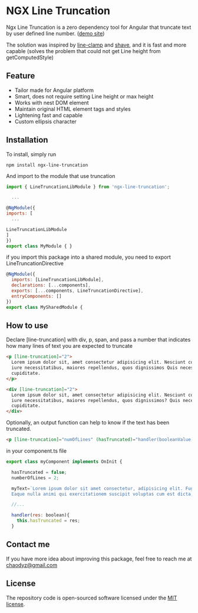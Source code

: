 # NGX Line Truncation

Ngx Line Truncation is a zero dependency tool for Angular that truncate text by user defined line number. ([demo site](https://line-truncation-demo.appspot.com/))

The solution was inspired by [line-clamp](https://www.npmjs.com/package/line-clamp) and [shave](https://www.npmjs.com/package/shave), and it is fast and more capable (solves the problem that could not get Line height from getComputedStyle)

## Feature

- Tailor made for Angular platform
- Smart, does not require setting Line height or max height
- Works with nest DOM element
- Maintain original HTML element tags and styles
- Lightening fast and capable
- Custom ellipsis character

## Installation

To install, simply run

`npm install ngx-line-truncation`

And import to the module that use truncation

```js
import { LineTruncationLibModule } from 'ngx-line-truncation';

  ...

@NgModule({
imports: [
  ...

LineTruncationLibModule
]
})
export class MyModule { }
```

if you import this package into a shared module, you need to export LineTruncationDirective

```js
@NgModule({
  imports: [LineTruncationLibModule],
  declarations: [...components],
  exports: [...components, LineTruncationDirective],
  entryComponents: []
})
export class MySharedModule {
```

## How to use

Declare [line-truncation] with div, p, span, and pass a number that indicates how many lines of text you are expected to truncate

```html
<p [line-truncation]="2">
  Lorem ipsum dolor sit, amet consectetur adipisicing elit. Nesciunt consequatur ipsum unde doloremque aliquid hic vitae
  iure necessitatibus, maiores repellendus, quos dignissimos Quis necessitatibus quos voluptas nesciunt facere mollitia
  cupiditate.
</p>
```

```html
<div [line-truncation]="2">
  Lorem ipsum dolor sit, amet consectetur adipisicing elit. Nesciunt consequatur ipsum unde doloremque aliquid hic vitae
  iure necessitatibus, maiores repellendus, quos dignissimos? Quis necessitatibus quos voluptas nesciunt facere mollitia
  cupiditate.
</div>
```

Optionally, an output function can help to know if the text has been truncated.

```html
<p [line-truncation]="numOfLines" (hasTruncated)="handler(booleanValue)" [innerHTML]="myText"></p>
```

in your component.ts file

```js
export class myComponent implements OnInit {

  hasTruncated = false;
  numberOfLines = 2;

  myText=`Lorem ipsum dolor sit amet consectetur, adipisicing elit. Fuga itaque voluptatibus sequi laborum, consequatur aut nisi.
  Eaque nulla animi qui exercitationem suscipit voluptas cum est dicta, magnam odio et distinctio?`;

  //...

  handler(res: boolean){
    this.hasTruncated = res;
  }
```

## Contact me

If you have more idea about improving this package, feel free to reach me at chaodyz@gmail.com

## License

The repository code is open-sourced software licensed under the [MIT license](http://opensource.org/licenses/MIT).
